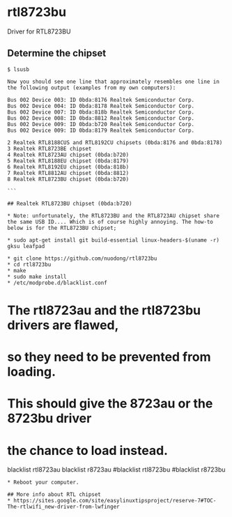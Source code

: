 rtl8723bu
=========

Driver for RTL8723BU

## Determine the chipset
````
$ lsusb 

Now you should see one line that approximately resembles one line in the following output (examples from my own computers):

Bus 002 Device 003: ID 0bda:8176 Realtek Semiconductor Corp.
Bus 002 Device 004: ID 0bda:8178 Realtek Semiconductor Corp.
Bus 002 Device 007: ID 0bda:818b Realtek Semiconductor Corp.
Bus 002 Device 008: ID 0bda:8812 Realtek Semiconductor Corp.
Bus 002 Device 009: ID 0bda:b720 Realtek Semiconductor Corp.
Bus 002 Device 009: ID 0bda:8179 Realtek Semiconductor Corp.

2 Realtek RTL8188CUS and RTL8192CU chipsets (0bda:8176 and 0bda:8178)
3 Realtek RTL8723BE chipset
4 Realtek RTL8723AU chipset (0bda:b720)
5 Realtek RTL8188EU chipset (0bda:8179)
6 Realtek RTL8192EU chipset (0bda:818b)
7 Realtek RTL8812AU chipset (0bda:8812)
8 Realtek RTL8723BU chipset (0bda:b720)

```

## Realtek RTL8723BU chipset (0bda:b720)

* Note: unfortunately, the RTL8723BU and the RTL8723AU chipset share the same USB ID.... Which is of course highly annoying. The how-to below is for the RTL8723BU chipset; 

* sudo apt-get install git build-essential linux-headers-$(uname -r) gksu leafpad

* git clone https://github.com/nuodong/rtl8723bu
* cd rtl8723bu
* make 
* sudo make install
* /etc/modprobe.d/blacklist.conf
````
# The rtl8723au and the rtl8723bu drivers are flawed,
# so they need to be prevented from loading.
# This should give the 8723au or the 8723bu driver
# the chance to load instead.
blacklist rtl8723au
blacklist r8723au
#blacklist rtl8723bu
#blacklist r8723bu
```
* Reboot your computer.

## More info about RTL chipset
* https://sites.google.com/site/easylinuxtipsproject/reserve-7#TOC-The-rtlwifi_new-driver-from-lwfinger



